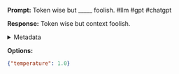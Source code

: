 **Prompt:**
Token wise but _____ foolish. #llm #gpt #chatgpt

**Response:**
Token wise but context foolish.

<details><summary>Metadata</summary>

- Duration: 554 ms
- Datetime: 2023-09-02T22:12:59.277028
- Model: gpt-3.5-turbo-0613

</details>

**Options:**
```json
{"temperature": 1.0}
```

